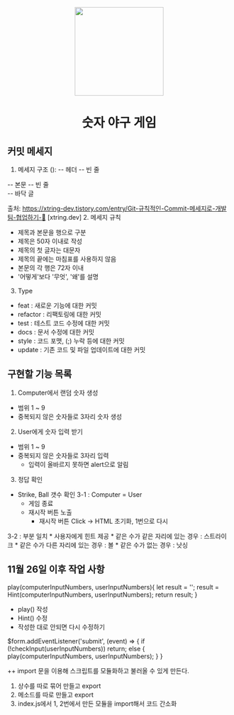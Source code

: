 <p align="middle" >
  <img width="200px;" src="https://github.com/woowacourse/javascript-baseball-precourse/blob/main/images/baseball_icon.png?raw=true"/>
</p>
<h1 align="middle">숫자 야구 게임</h1>


## 커밋 메세지
1. 메세지 구조
<type>(<scope>): <subject> -- 헤더 
<BLANK LINE> -- 빈 줄 
<body> -- 본문 
<BLANK LINE> -- 빈 줄 
<footer> -- 바닥 글

출처: https://xtring-dev.tistory.com/entry/Git-규칙적인-Commit-메세지로-개발팀-협업하기-👾 [xtring.dev]
2. 메세지 규칙
  * 제목과 본문을 행으로 구분
  * 제목은 50자 이내로 작성
  * 제목의 첫 글자는 대문자
  * 제목의 끝에는 마침표를 사용하지 않음
  * 본문의 각 행은 72자 이내
  * '어떻게'보다 '무엇', '왜'를 설명

3. Type
  * feat : 새로운 기능에 대한 커밋
  * refactor : 리팩토링에 대한 커밋
  * test : 테스트 코드 수정에 대한 커밋
  * docs : 문서 수정에 대한 커밋
  * style : 코드 포맷, (;) 누락 등에 대한 커밋
  * update : 기존 코드 및 파일 업데이트에 대한 커밋


## 구현할 기능 목록
1. Computer에서 랜덤 숫자 생성
  * 범위 1 ~ 9
  * 중복되지 않은 숫자들로 3자리 숫자 생성

2. User에게 숫자 입력 받기
  * 범위 1 ~ 9
  * 중복되지 않은 숫자들로 3자리 입력
    * 입력이 올바르지 못하면 alert으로 알림

3. 정답 확인
  * Strike, Ball 갯수 확인
  3-1 : Computer = User
    * 게임 종료
    * 재시작 버튼 노출
      * 재시작 버튼 Click -> HTML 초기화, 1번으로 다시
  
  3-2 : 부분 일치
    * 사용자에게 힌트 제공
      * 같은 수가 같은 자리에 있는 경우 : 스트라이크
      * 같은 수가 다른 자리에 있는 경우 : 볼
      * 같은 수가 없는 경우 : 낫싱 

## 11월 26일 이후 작업 사항
  play(computerInputNumbers, userInputNumbers){
    let result = '';
    result = Hint(computerInputNumbers, userInputNumbers);
    return result;
  }
  * play() 작성
  * Hint() 수정
  * 작성한 대로 안되면 다시 수정하기


  $form.addEventListener('submit', (event) => {
    if (!checkInput(userInputNumbers)) return;
    else {
      play(computerInputNumbers, userInputNumbers);
    }
  }
  

++ import 문을 이용해 스크립트를 모듈화하고 불러올 수 있게 만든다.
1. 상수를 따로 묶어 만들고 export
2. 메소드를 따로 만들고 export
3. index.js에서 1, 2번에서 만든 모듈을 import해서 코드 간소화


